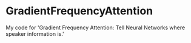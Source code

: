 # GradientFrequencyAttention
My code for 'Gradient Frequency Attention: Tell Neural Networks where speaker information is.'

